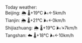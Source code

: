 Today weather:  
Beijing: 🌦 🌡️+19°C 🌬️←5km/h  
Tianjin: 🌦 🌡️+21°C 🌬️←0km/h  
Shijiazhuang: 🌦 🌡️+19°C 🌬️↘7km/h  
Tangshan: ☁️ 🌡️+18°C 🌬️←10km/h  
